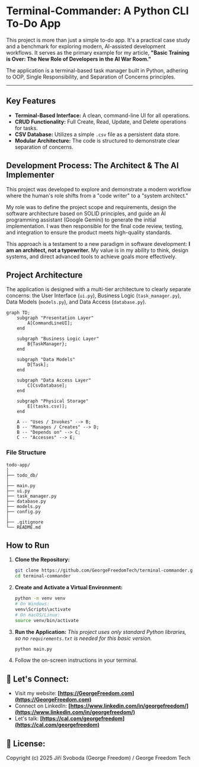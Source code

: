 # Terminal-Commander: A Python CLI To-Do App

This project is more than just a simple to-do app. It's a practical case study and a benchmark for exploring modern, AI-assisted development workflows. It serves as the primary example for my article, **"Basic Training is Over: The New Role of Developers in the AI War Room."**

The application is a terminal-based task manager built in Python, adhering to OOP, Single Responsibility, and Separation of Concerns principles.

---

## Key Features

* **Terminal-Based Interface:** A clean, command-line UI for all operations.
* **CRUD Functionality:** Full Create, Read, Update, and Delete operations for tasks.
* **CSV Database:** Utilizes a simple `.csv` file as a persistent data store.
* **Modular Architecture:** The code is structured to demonstrate clear separation of concerns.

## Development Process: The Architect & The AI Implementer

This project was developed to explore and demonstrate a modern workflow where the human's role shifts from a "code writer" to a "system architect."

My role was to define the project scope and requirements, design the software architecture based on SOLID principles, and guide an AI programming assistant (Google Gemini) to generate the initial implementation. I was then responsible for the final code review, testing, and integration to ensure the product meets high-quality standards.

This approach is a testament to a new paradigm in software development: **I am an architect, not a typewriter.** My value is in my ability to think, design systems, and direct advanced tools to achieve goals more effectively.

## Project Architecture

The application is designed with a multi-tier architecture to clearly separate concerns: the User Interface (`ui.py`), Business Logic (`task_manager.py`), Data Models (`models.py`), and Data Access (`database.py`).

```mermaid
graph TD;
    subgraph "Presentation Layer"
        A[CommandLineUI];
    end

    subgraph "Business Logic Layer"
        B{TaskManager};
    end

    subgraph "Data Models"
        D[Task];
    end

    subgraph "Data Access Layer"
        C[CsvDatabase];
    end
    
    subgraph "Physical Storage"
        E[(tasks.csv)];
    end

    A -- "Uses / Invokes" --> B;
    B -- "Manages / Creates" --> D;
    B -- "Depends on" --> C;
    C -- "Accesses" --> E;
```

### File Structure

```
todo-app/
│
├── todo_db/
│
├── main.py
├── ui.py
├── task_manager.py
├── database.py
├── models.py
├── config.py
│
├── .gitignore
└── README.md
```

## How to Run

1.  **Clone the Repository:**
    ```bash
    git clone https://github.com/GeorgeFreedomTech/terminal-commander.git
    cd terminal-commander
    ```
2.  **Create and Activate a Virtual Environment:**
    ```bash
    python -m venv venv
    # On Windows:
    venv\Scripts\activate
    # On macOS/Linux:
    source venv/bin/activate
    ```
3.  **Run the Application:**
    *This project uses only standard Python libraries, so no `requirements.txt` is needed for this basic version.*
    ```bash
    python main.py
    ```
4.  Follow the on-screen instructions in your terminal.

## 🔗 Let's Connect:

* Visit my website: **[https://GeorgeFreedom.com](https://GeorgeFreedom.com)**
* Connect on LinkedIn: **[https://www.linkedin.com/in/georgefreedom/](https://www.linkedin.com/in/georgefreedom/)**
* Let's talk: **[https://cal.com/georgefreedom](https://cal.com/georgefreedom)**

## 📜 License:

Copyright (c) 2025 Jiří Svoboda (George Freedom) / George Freedom Tech

